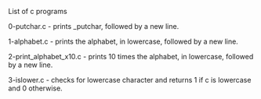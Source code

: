 List of c programs

0-putchar.c - prints _putchar, followed by a new line.

1-alphabet.c - prints the alphabet, in lowercase, followed by a new line.

2-print_alphabet_x10.c - prints 10 times the alphabet, in lowercase, followed by a new line.

3-islower.c - checks for lowercase character and returns 1 if c is lowercase
 and 0 otherwise.


